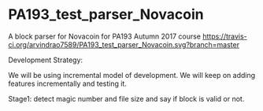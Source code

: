 # PA193_test_parser_Novacoin
A block parser for Novacoin for PA193 Autumn 2017 course
https://travis-ci.org/arvindrao7589/PA193_test_parser_Novacoin.svg?branch=master


Development Strategy:

We will be using incremental model of development.
We will keep on adding features incrementally and testing it.

Stage1: detect magic number and file size and say if block is valid or not.
